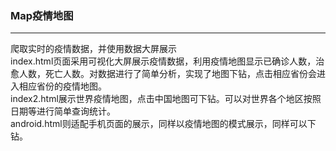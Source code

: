 ### Map疫情地图
****
爬取实时的疫情数据，并使用数据大屏展示  
index.html页面采用可视化大屏展示疫情数据，利用疫情地图显示已确诊人数，治愈人数，死亡人数。对数据进行了简单分析，实现了地图下钻，点击相应省份会进入相应省份的疫情地图。  
index2.html展示世界疫情地图，点击中国地图可下钻。可以对世界各个地区按照日期等进行简单查询统计。  
android.html则适配手机页面的展示，同样以疫情地图的模式展示，同样可以下钻。  
